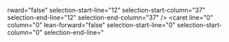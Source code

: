 rward="false" selection-start-line="12" selection-start-column="37" selection-end-line="12" selection-end-column="37" />
          <folding>
            <element signature="e#341#842#0" expanded="false" />
            <element signature="e#988#17031#0" expanded="false" />
            <element signature="e#1111#2589#0" expanded="false" />
            <element signature="e#2617#8535#0" expanded="false" />
            <element signature="e#8551#9451#0" expanded="false" />
            <element signature="e#17136#29311#0" expanded="false" />
          </folding>
        </state>
      </provider>
    </entry>
    <entry file="file://$PROJECT_DIR$/pbresY/1000/condition/view/condition-set-sl.html">
      <provider selected="true" editor-type-id="text-editor">
        <state relative-caret-position="6048">
          <caret line="275" column="7" lean-forward="false" selection-start-line="275" selection-start-column="7" selection-end-line="275" selection-end-column="7" />
          <folding>
            <element signature="n#nav#0;n#div#0;n#body#0;n#html#0;n#!!top" expanded="false" />
            <element signature="n#div#0;n#div#1;n#body#0;n#html#0;n#!!top" expanded="false" />
            <element signature="n#div#1;n#div#1;n#body#0;n#html#0;n#!!top" expanded="false" />
            <element signature="n#div#2;n#div#1;n#body#0;n#html#0;n#!!top" expanded="false" />
          </folding>
        </state>
      </provider>
    </entry>
    <entry file="file://$PROJECT_DIR$/pbresY/1000/condition/view/condition-list-sl.html">
      <provider selected="true" editor-type-id="text-editor">
        <state relative-caret-position="540">
          <caret line="20" column="58" lean-forward="false" selection-start-line="20" selection-start-column="58" selection-end-line="20" selection-end-column="58" />
          <folding />
        </state>
      </provider>
    </entry>
    <entry file="file://$PROJECT_DIR$/pbresY/1000/alerted-zj/src/component/alertShezhi.vue">
      <provider selected="true" editor-type-id="text-editor">
        <state relative-caret-position="135">
          <caret line="120" column="15" lean-forward="false" selection-start-line="120" selection-start-column="15" selection-end-line="120" selection-end-column="15" />
          <folding>
            <element signature="n#template#0;n#!!top" expanded="false" />
            <element signature="e#4428#5428#0" expanded="false" />
            <element signature="e#6267#7720#0" expanded="false" />
            <element signature="e#6635#6858#0" expanded="false" />
            <element signature="e#7659#7710#0" expanded="false" />
            <element signature="e#7741#7807#0" expanded="false" />
            <element signature="e#14412#17440#0" expanded="false" />
            <element signature="e#17499#17895#0" expanded="false" />
            <element signature="e#17949#18015#0" expanded="false" />
            <element signature="e#18083#18929#0" expanded="false" />
            <element signature="e#19003#20172#0" expanded="false" />
            <element signature="e#21463#22621#0" expanded="false" />
            <element signature="e#22684#24856#0" expanded="false" />
          </folding>
        </state>
      </provider>
    </entry>
    <entry file="file://$PROJECT_DIR$/pbresY/1000/alerted-zj/src/component/myAlert.vue">
      <provider selected="true" editor-type-id="text-editor">
        <state relative-caret-position="1863">
          <caret line="173" column="29" lean-forward="false" selection-start-line="173" selection-start-column="29" selection-end-line="173" selection-end-column="29" />
          <folding>
            <element signature="n#div#0;n#div#0;n#template#0;n#!!top" expanded="false" />
            <element signature="e#4113#4248#0" expanded="false" />
            <element signature="e#4331#4430#0" expanded="false" />
            <element signature="e#4480#6115#0" expanded="false" />
            <element signature="e#7290#8110#0" expanded="false" />
            <element signature="e#10242#10589#0" expanded="false" />
            <element signature="e#10644#12096#0" expanded="false" />
          </folding>
        </state>
      </provider>
    </entry>
    <entry file="file://$PROJECT_DIR$/pbresY/1000/condition/src/component/editCon.vue">
      <provider selected="true" editor-type-id="text-editor">
        <state relative-caret-position="303">
          <caret line="639" column="17" lean-forward="false" selection-start-line="639" selection-start-column="17" selection-end-line="639" selection-end-column="17" />
          <folding>
            <element signature="e#6443#9078#0" expanded="false" />
            <element signature="e#9103#9284#0" expanded="false" />
            <element signature="e#9525#11185#0" expanded="false" />
            <element signature="e#11247#11770#0" expanded="false" />
            <element signature="e#23082#23264#0" expanded="false" />
            <element signature="e#23330#23405#0" expanded="false" />
            <element signature="e#23454#23534#0" expanded="false" />
            <element signature="e#23605#24336#0" expanded="false" />
            <element signature="e#24420#25111#0" expanded="false" />
            <element signature="e#25189#26018#0" expanded="false" />
            <element signature="e#26105#28421#0" expanded="false" />
            <element signature="e#28467#28732#0" expanded="false" />
            <element signature="e#33257#35775#0" expanded="false" />
            <element signature="e#35852#37157#0" expanded="false" />
            <element signature="e#37246#38223#0" expanded="false" />
            <element signature="e#38288#40014#0" expanded="false" />
            <element signature="e#40053#40122#0" expanded="false" />
          </folding>
        </state>
      </provider>
    </entry>
    <entry file="file://$PROJECT_DIR$/pbresY/1000/condition/src/component/footer.vue">
      <provider selected="true" editor-type-id="text-editor">
        <state relative-caret-position="0">
          <caret line="0" column="0" lean-forward="false" selection-start-line="0" selection-start-column="0" selection-end-line="